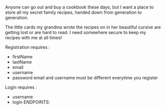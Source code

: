 Anyone can go out and buy a cookbook these days, but I want a place to store all my secret family recipes, handed down from generation to generation.

The little cards my grandma wrote the recipes on in her beautiful cursive are getting lost or are hard to read. I need somewhere secure to keep my recipes with me at all times!

Registration requires :

* firstName
* lastName
* email
* username
* password
email and username must be different everytime you register

Login requires :

* username
* login
ENDPOINTS: